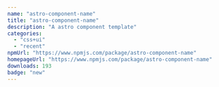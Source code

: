 ```yaml
---
name: "astro-component-name"
title: "astro-component-name"
description: "A astro component template"
categories:
  - "css+ui"
  - "recent"
npmUrl: "https://www.npmjs.com/package/astro-component-name"
homepageUrl: "https://www.npmjs.com/package/astro-component-name"
downloads: 193
badge: "new"
---
```

